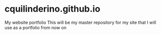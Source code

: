 # cquilinderino.github.io
My website portfolio
This will be my master repository for my site that I will use as a portfolio from now on
